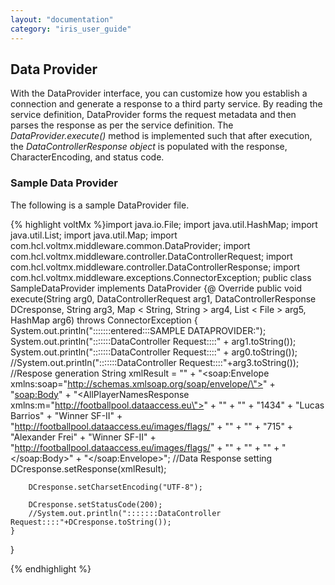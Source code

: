 ```yaml
---
layout: "documentation"
category: "iris_user_guide"
---
```

                         


Data Provider
-------------

With the DataProvider interface, you can customize how you establish a connection and generate a response to a third party service. By reading the service definition, DataProvider forms the request metadata and then parses the response as per the service definition. The _DataProvider.execute()_ method is implemented such that after execution, the _DataControllerResponse object_ is populated with the response, CharacterEncoding, and status code.

### Sample Data Provider

The following is a sample DataProvider file.

{% highlight voltMx %}import java.io.File;
import java.util.HashMap;
import java.util.List;
import java.util.Map;
import com.hcl.voltmx.middleware.common.DataProvider;
import com.hcl.voltmx.middleware.controller.DataControllerRequest;
import com.hcl.voltmx.middleware.controller.DataControllerResponse;
import com.hcl.voltmx.middleware.exceptions.ConnectorException;
public class SampleDataProvider implements DataProvider {@
    Override
    public void execute(String arg0, DataControllerRequest arg1,
        DataControllerResponse DCresponse, String arg3, Map < String, String > arg4,
        List < File > arg5, HashMap arg6) throws ConnectorException {
        System.out.println(":::::::entered:::SAMPLE DATAPROVIDER:");
        System.out.println(":::::::DataController Request::::" + arg1.toString());
        System.out.println(":::::::DataController Request::::" + arg0.toString());
        //System.out.println(":::::::DataController Request::::"+arg3.toString());
        //Respose generation
        String xmlResult = "" +
            "<soap:Envelope xmlns:soap=\"http://schemas.xmlsoap.org/soap/envelope/\">" +
            "<soap:Body>" +
            "<AllPlayerNamesResponse xmlns:m=\"http://footballpool.dataaccess.eu\">" +
            "<AllPlayerNamesResult>" +
            "<tPlayerNames>" +
            "<iId>1434</iId>" +
            "<sName>Lucas Barrios</sName>" +
            "<sCountryName>Winner SF-II</sCountryName>" +
            "<sCountryFlag>http://footballpool.dataaccess.eu/images/flags/</sCountryFlag>" +
            "</tPlayerNames>" +
            "<tPlayerNames>" +
            "<iId>715</iId>" +
            "<sName>Alexander Frei</sName>" +
            "<sCountryName>Winner SF-II</sCountryName>" +
            "<sCountryFlag>http://footballpool.dataaccess.eu/images/flags/</sCountryFlag>" +
            "</tPlayerNames>" +
            "</AllPlayerNamesResult>" +
            "</AllPlayerNamesResponse>" +
            "</soap:Body>" +
            "</soap:Envelope>";
        //Data Response setting
        DCresponse.setResponse(xmlResult);

        DCresponse.setCharsetEncoding("UTF-8");

        DCresponse.setStatusCode(200);
        //System.out.println(":::::::DataController Request::::"+DCresponse.toString());
    }
}

{% endhighlight %}
